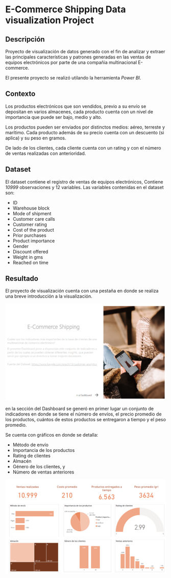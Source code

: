 # E-Commerce Shipping Data visualization Project

## Descripción

Proyecto de visualización de datos generado con el fin de analizar y extraer las principales características y patrones generadas en las ventas de equipos electrónicos por parte de una compañia multinacional E-commerce.

El presente proyecto se realizó utilando la herramienta *Power BI*.

## Contexto

Los productos electrónicos que son vendidos, previo a su envío se depositan en varios almacenes, cada producto cuenta con un nivel de importancia que puede ser bajo, medio y alto.

Los productos pueden ser enviados por distinctos medios: aéreo, terreste y marítimo. Cada producto además de su precio cuenta con un descuento (si aplica) y su peso en gramos.

De lado de los clientes, cada cliente cuenta con un rating y con el número de ventas realizadas con anterioridad.


## Dataset

El dataset contiene el registro de ventas de equipos electrónicos, Contiene *10999* observaciones y 12 variables. Las variables contenidas en el dataset son:

- ID
- Warehouse block
- Mode of shipment
- Customer care calls
- Customer rating
- Cost of the product
- Prior purchases
- Product importance
- Gender
- Discount offered
- Weight in gms
- Reached on time


## Resultado

El proyecto de visualización cuenta con una pestaña en donde se realiza una breve introducción a la visualización.

![intro](images/intro.PNG?raw=true)

en la sección del Dashboard se generó en primer lugar un conjunto de indicadores en donde se tiene el número de envíos, el precio promedio de los productos, cuántos de estos productos se entregaron a tiempo y el peso promedio.

Se cuenta con gráficos en donde se detalla: 
- Método de envío
- Importancia de los productos
- Rating de clientes
- Almacén
- Género de los clientes, y 
- Número de ventas anteriores

![Dashboard](images/dashboard.PNG?raw=true)

